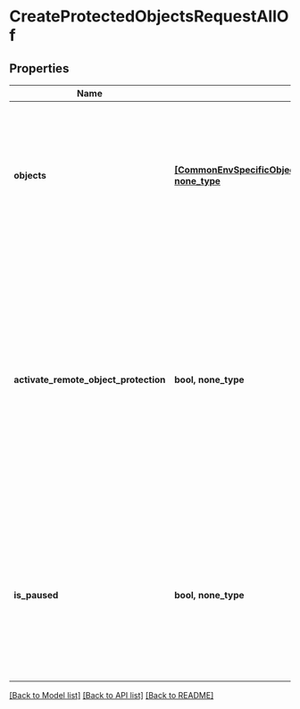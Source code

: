 # CreateProtectedObjectsRequestAllOf


## Properties
Name | Type | Description | Notes
------------ | ------------- | ------------- | -------------
**objects** | [**[CommonEnvSpecificObjectProtectionParams424e1a68409147dfB821C23197b469fb], none_type**](CommonEnvSpecificObjectProtectionParams424e1a68409147dfB821C23197b469fb.md) | Specifies the list of objects to be protected. Multiple objects from different adapters can be provided as input. | 
**activate_remote_object_protection** | **bool, none_type** | If set to true, it will look for the remote backup of the given user and object, and activates it. Creates a new backup if the remote backup is not found. After activation, this object cannot get snapshots from remote clusters. | [optional] 
**is_paused** | **bool, none_type** | If set to true, then the object specs will be created in the paused state preventing any runs from happening until they are unpaused. | [optional] 

[[Back to Model list]](../README.md#documentation-for-models) [[Back to API list]](../README.md#documentation-for-api-endpoints) [[Back to README]](../README.md)


